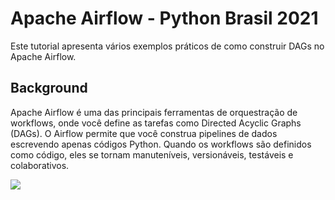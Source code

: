 # Apache Airflow - Python Brasil 2021

Este tutorial apresenta vários exemplos práticos de como construir DAGs no Apache Airflow.

## Background

Apache Airflow é uma das principais ferramentas de orquestração de workflows, onde você define as tarefas como Directed Acyclic Graphs (DAGs). 
O Airflow permite que você construa pipelines de dados escrevendo apenas códigos Python. 
Quando os workflows são definidos como código, eles se tornam manuteníveis, versionáveis, testáveis e colaborativos.

<img src="https://airflow.apache.org/docs/apache-airflow/stable/_images/arch-diag-basic.png">
